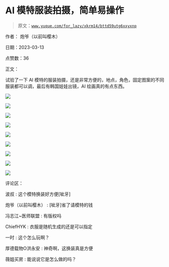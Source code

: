 # AI 模特服装拍摄，简单易操作

> 原文：[`www.yuque.com/for_lazy/xkrm14/bttd59utg6xxyxnp`](https://www.yuque.com/for_lazy/xkrm14/bttd59utg6xxyxnp)

作者： 炮爷（以前叫樱木）

日期：2023-03-13

点赞数：36

正文：

试验了一下 AI 模特的服装拍摄，还是非常方便的，地点，角色，固定图案的不同服装都可以调，最后有韩国娃娃出镜，AI 绘画真的有点东西。

![](img/58d65e5774283daf4d5aaf2f59ade5df.png)  

![](img/9b6a99a1a08e65a377ace9e70f96f4a8.png)  

![](img/06822699961b0715cd7adfb295ae0deb.png)  

![](img/f4e8eaefdb4066665f220aa8b4ba91f7.png)  

![](img/0253f9d1300706c09ade159d7135a5a6.png)  

![](img/13be0cb11b59315859b0f7430960bf28.png)  

![](img/a0a0e37fcd2221f12d5de3fa295da3c8.png)  

![](img/9245d7d85187efcdef78bee60cddbcf9.png)  

![](img/e45f82ad37446ce2dba139d1b535a7c7.png)  

评论区：

波叔 : 这个模特换装好方便[呲牙]

炮爷（以前叫樱木） : [呲牙]省了请模特的钱

冯志江~医师联盟 : 有版权吗

ChiefHYK : 衣服是随机生成的还是可以指定

一时 : 这个怎么玩啊？

厚德载物O洪永安 : 神奇啊，这换装真是方便

薇姐买房 : 能说说它是怎么做的吗？

